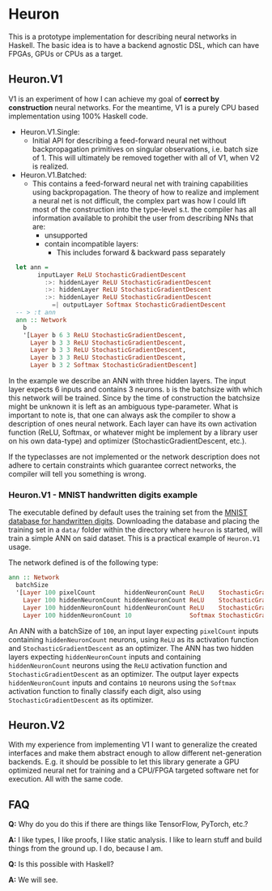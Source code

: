 # Heuron

This is a prototype implementation for describing neural networks in Haskell.
The basic idea is to have a backend agnostic DSL, which can have FPGAs, GPUs or CPUs as a target.

## Heuron.V1

V1 is an experiment of how I can achieve my goal of **correct by construction** neural networks.
For the meantime, V1 is a purely CPU based implementation using 100% Haskell code.

  * Heuron.V1.Single:
    - Initial API for describing a feed-forward neural net without backpropagation primitives
      on singular observations, i.e. batch size of 1. This will ultimately be removed together
      with all of V1, when V2 is realized.
  * Heuron.V1.Batched:
    - This contains a feed-forward neural net with training capabilities using backpropagation.
      The theory of how to realize and implement a neural net is not difficult, the complex
      part was how I could lift most of the construction into the type-level s.t. the compiler
      has all information available to prohibit the user from describing NNs that are:
        * unsupported
        * contain incompatible layers:
          * This includes forward & backward pass separately

```haskell
  let ann =
        inputLayer ReLU StochasticGradientDescent
          :>: hiddenLayer ReLU StochasticGradientDescent
          :>: hiddenLayer ReLU StochasticGradientDescent
          :>: hiddenLayer ReLU StochasticGradientDescent
            =| outputLayer Softmax StochasticGradientDescent
  -- > :t ann
  ann :: Network
    b
    '[Layer b 6 3 ReLU StochasticGradientDescent,
      Layer b 3 3 ReLU StochasticGradientDescent,
      Layer b 3 3 ReLU StochasticGradientDescent,
      Layer b 3 3 ReLU StochasticGradientDescent,
      Layer b 3 2 Softmax StochasticGradientDescent]
```

In the example we describe an ANN with three hidden layers. The input layer
expects 6 inputs and contains 3 neurons. `b` is the batchsize with which this
network will be trained. Since by the time of construction the batchsize might
be unknown it is left as an ambiguous type-parameter.
What is important to note is, that one can always ask the compiler to show a
description of ones neural network. Each layer can have its own activation
function (ReLU, Softmax, or whatever might be implement by a library user on
his own data-type) and optimizer (StochasticGradientDescent, etc.).

If the typeclasses are not implemented or the network description does not
adhere to certain constraints which guarantee correct networks, the compiler
will tell you something is wrong.

### Heuron.V1 - MNIST handwritten digits example

The executable defined by default uses the training set from the [MNIST database for handwritten digits](http://yann.lecun.com/exdb/mnist/).
Downloading the database and placing the training set in a `data/` folder within the directory
where `heuron` is started, will train a simple ANN on said dataset. This is a practical example
of `Heuron.V1` usage.

The network defined is of the following type:

```haskell
ann :: Network
  batchSize
  '[Layer 100 pixelCount        hiddenNeuronCount ReLU    StochasticGradientDescent,
    Layer 100 hiddenNeuronCount hiddenNeuronCount ReLU    StochasticGradientDescent,
    Layer 100 hiddenNeuronCount hiddenNeuronCount ReLU    StochasticGradientDescent,
    Layer 100 hiddenNeuronCount 10                Softmax StochasticGradientDescent]
```

An ANN with a batchSize of `100`, an input layer expecting `pixelCount` inputs
containing `hiddenNeuronCount` neurons, using `ReLU` as its activation function
and `StochasticGradientDescent` as an optimizer.
The ANN has two hidden layers expecting `hiddenNeuronCount` inputs and containing `hiddenNeuronCount`
neurons using the `ReLU` activation function and `StochasticGradientDescent` as an optimizer.
The output layer expects `hiddenNeuronCount` inputs and contains `10` neurons using the
`Softmax` activation function to finally classify each digit, also using `StochasticGradientDescent`
as its optimizer.

## Heuron.V2

With my experience from implementing V1 I want to generalize the created interfaces and make
them abstract enough to allow different net-generation backends. E.g. it should be possible
to let this library generate a GPU optimized neural net for training and a CPU/FPGA targeted
software net for execution. All with the same code.

## FAQ

**Q:** Why do you do this if there are things like TensorFlow, PyTorch, etc.?

**A:** I like types, I like proofs, I like static analysis. I like to learn stuff and build
       things from the ground up. I do, because I am.

**Q:** Is this possible with Haskell?

**A:** We will see.
